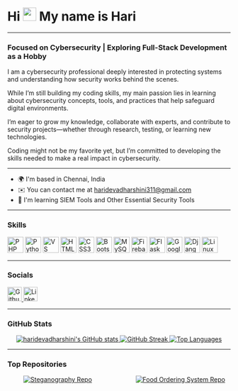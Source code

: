 # Hi <img src="https://user-images.githubusercontent.com/18350557/176309783-0785949b-9127-417c-8b55-ab5a4333674e.gif" width="30px" alt="wave"/> My name is Hari

---

### Focused on Cybersecurity | Exploring Full-Stack Development as a Hobby

I am a cybersecurity professional deeply interested in protecting systems and understanding how security works behind the scenes.

While I’m still building my coding skills, my main passion lies in learning about cybersecurity concepts, tools, and practices that help safeguard digital environments.

I’m eager to grow my knowledge, collaborate with experts, and contribute to security projects—whether through research, testing, or learning new technologies.

Coding might not be my favorite yet, but I’m committed to developing the skills needed to make a real impact in cybersecurity.

---

- 🌍 I'm based in Chennai, India  
- ✉️ You can contact me at [haridevadharshini311@gmail.com](mailto:haridevadharshini311@gmail.com)  
- 🧠 I'm learning SIEM Tools and Other Essential Security Tools  

---

### Skills

<p align="left">
  <a href="https://www.php.net/" target="_blank" rel="noreferrer"><img src="https://raw.githubusercontent.com/danielcranney/readme-generator/main/public/icons/skills/php-colored.svg" width="36" height="36" alt="PHP" title="PHP"/></a>
  <a href="https://www.python.org/" target="_blank" rel="noreferrer"><img src="https://raw.githubusercontent.com/danielcranney/readme-generator/main/public/icons/skills/python-colored.svg" width="36" height="36" alt="Python" title="Python"/></a>
  <a href="https://code.visualstudio.com/" target="_blank" rel="noreferrer"><img src="https://raw.githubusercontent.com/danielcranney/readme-generator/main/public/icons/skills/visualstudiocode-colored.svg" width="36" height="36" alt="VS Code" title="VS Code"/></a>
  <a href="https://developer.mozilla.org/en-US/docs/Glossary/HTML5" target="_blank" rel="noreferrer"><img src="https://raw.githubusercontent.com/danielcranney/readme-generator/main/public/icons/skills/html5-colored.svg" width="36" height="36" alt="HTML5" title="HTML5"/></a>
  <a href="https://www.w3.org/TR/CSS/#css" target="_blank" rel="noreferrer"><img src="https://raw.githubusercontent.com/danielcranney/readme-generator/main/public/icons/skills/css3-colored.svg" width="36" height="36" alt="CSS3" title="CSS3"/></a>
  <a href="https://getbootstrap.com/" target="_blank" rel="noreferrer"><img src="https://raw.githubusercontent.com/danielcranney/readme-generator/main/public/icons/skills/bootstrap-colored.svg" width="36" height="36" alt="Bootstrap" title="Bootstrap"/></a>
  <a href="https://www.mysql.com/" target="_blank" rel="noreferrer"><img src="https://raw.githubusercontent.com/danielcranney/readme-generator/main/public/icons/skills/mysql-colored.svg" width="36" height="36" alt="MySQL" title="MySQL"/></a>
  <a href="https://firebase.google.com/" target="_blank" rel="noreferrer"><img src="https://raw.githubusercontent.com/danielcranney/readme-generator/main/public/icons/skills/firebase-colored.svg" width="36" height="36" alt="Firebase" title="Firebase"/></a>
  <a href="https://flask.palletsprojects.com/en/3.0.x/" target="_blank" rel="noreferrer"><img src="https://raw.githubusercontent.com/danielcranney/readme-generator/main/public/icons/skills/flask-colored.svg" width="36" height="36" alt="Flask" title="Flask"/></a>
  <a href="https://cloud.google.com/" target="_blank" rel="noreferrer"><img src="https://raw.githubusercontent.com/danielcranney/readme-generator/main/public/icons/skills/googlecloud-colored.svg" width="36" height="36" alt="Google Cloud" title="Google Cloud"/></a>
  <a href="https://www.djangoproject.com/" target="_blank" rel="noreferrer"><img src="https://raw.githubusercontent.com/danielcranney/readme-generator/main/public/icons/skills/django-colored.svg" width="36" height="36" alt="Django" title="Django"/></a>
  <a href="https://www.linux.org" target="_blank" rel="noreferrer"><img src="https://raw.githubusercontent.com/danielcranney/readme-generator/main/public/icons/skills/linux-colored.svg" width="36" height="36" alt="Linux" title="Linux"/></a>
</p>

---

### Socials

<p align="left">
  <a href="https://github.com/haridevadharshini" target="_blank" rel="noreferrer">
    <picture>
      <source media="(prefers-color-scheme: dark)" srcset="https://raw.githubusercontent.com/danielcranney/readme-generator/main/public/icons/socials/github-dark.svg" />
      <source media="(prefers-color-scheme: light)" srcset="https://raw.githubusercontent.com/danielcranney/readme-generator/main/public/icons/socials/github.svg" />
      <img src="https://raw.githubusercontent.com/danielcranney/readme-generator/main/public/icons/socials/github.svg" width="32" height="32" alt="Github" title="Github" />
    </picture>
  </a>
  <a href="https://linkedin.com/in/haridevadharshini3" target="_blank" rel="noreferrer">
    <picture>
      <source media="(prefers-color-scheme: dark)" srcset="https://raw.githubusercontent.com/danielcranney/readme-generator/main/public/icons/socials/linkedin-dark.svg" />
      <source media="(prefers-color-scheme: light)" srcset="https://raw.githubusercontent.com/danielcranney/readme-generator/main/public/icons/socials/linkedin.svg" />
      <img src="https://raw.githubusercontent.com/danielcranney/readme-generator/main/public/icons/socials/linkedin.svg" width="32" height="32" alt="LinkedIn" title="LinkedIn" />
    </picture>
  </a>
</p>

---

### GitHub Stats

<div align="center">

<a href="http://www.github.com/haridevadharshini">
  <img src="https://github-readme-stats.vercel.app/api?username=haridevadharshini&show_icons=true&hide=prs&title_color=0891b2&text_color=ffffff&icon_color=0891b2&bg_color=1c1917&hide_border=true" alt="haridevadharshini's GitHub stats" />
</a>

<a href="http://www.github.com/haridevadharshini">
  <img src="https://github-readme-streak-stats.herokuapp.com/?user=haridevadharshini&stroke=ffffff&background=1c1917&ring=0891b2&fire=0891b2&currStreakNum=ffffff&currStreakLabel=0891b2&sideNums=ffffff&sideLabels=ffffff&dates=ffffff&hide_border=true" alt="GitHub Streak" />
</a>

<a href="https://github.com/haridevadharshini">
  <img src="https://github-readme-stats.vercel.app/api/top-langs/?username=haridevadharshini&langs_count=10&title_color=0891b2&text_color=ffffff&icon_color=0891b2&bg_color=1c1917&hide_border=true&locale=en&custom_title=Top%20Languages" alt="Top Languages" />
</a>

</div>

---

### Top Repositories

<div align="center" style="display: flex; justify-content: space-between; flex-wrap: wrap; gap: 20px;">
  <a href="https://github.com/haridevadharshini/steganography" style="width: 45%;">
    <img src="https://github-readme-stats.vercel.app/api/pin/?username=haridevadharshini&repo=steganography&title_color=0891b2&text_color=ffffff&icon_color=0891b2&bg_color=1c1917&hide_border=true&locale=en" alt="Steganography Repo" />
  </a>
  <a href="https://github.com/haridevadharshini/food-ordering-system" style="width: 45%;">
    <img src="https://github-readme-stats.vercel.app/api/pin/?username=haridevadharshini&repo=food-ordering-system&title_color=0891b2&text_color=ffffff&icon_color=0891b2&bg_color=1c1917&hide_border=true&locale=en" alt="Food Ordering System Repo" />
  </a>
</div>
